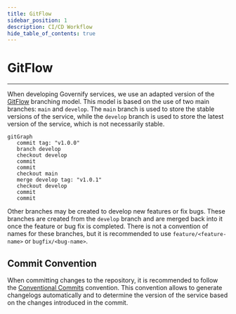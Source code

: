 ```yaml
---
title: GitFlow
sidebar_position: 1
description: CI/CD Workflow
hide_table_of_contents: true
---
```


# GitFlow

---

When developing Governify services, we use an adapted version of the [GitFlow](https://nvie.com/posts/a-successful-git-branching-model/) branching model. This model is based on the use of two main branches: `main` and `develop`. The `main` branch is used to store the stable versions of the service, while the `develop` branch is used to store the latest version of the service, which is not necessarily stable.

```mermaid
gitGraph
   commit tag: "v1.0.0"
   branch develop
   checkout develop
   commit
   commit
   checkout main
   merge develop tag: "v1.0.1"
   checkout develop
   commit
   commit
```

Other branches may be created to develop new features or fix bugs. These branches are created from the `develop` branch and are merged back into it once the feature or bug fix is completed. There is not a convention of names for these branches, but it is recommended to use `feature/<feature-name>` or `bugfix/<bug-name>`.

## Commit Convention

When committing changes to the repository, it is recommended to follow the [Conventional Commits](https://www.conventionalcommits.org/en/v1.0.0/) convention. This convention allows to generate changelogs automatically and to determine the version of the service based on the changes introduced in the commit.